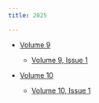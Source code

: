 ```yaml
---
title: 2025

---
```


 * [Volume 9](9/)
   * [Volume 9, Issue 1](9/issue1)

 * [Volume 10](10/)
   * [Volume 10, Issue 1](10/issue1)
